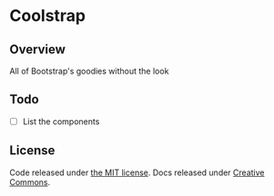# Coolstrap

## Overview

All of Bootstrap's goodies without the look

## Todo

- [ ] List the components

## License

Code released under [the MIT license](https://github.com/twbs/bootstrap/blob/master/LICENSE). Docs released under [Creative Commons](https://github.com/twbs/bootstrap/blob/master/docs/LICENSE).
